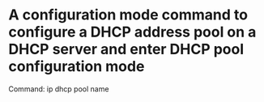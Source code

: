 # A configuration mode command to configure a DHCP address pool on a DHCP server and enter DHCP pool configuration mode

Command: ip dhcp pool name